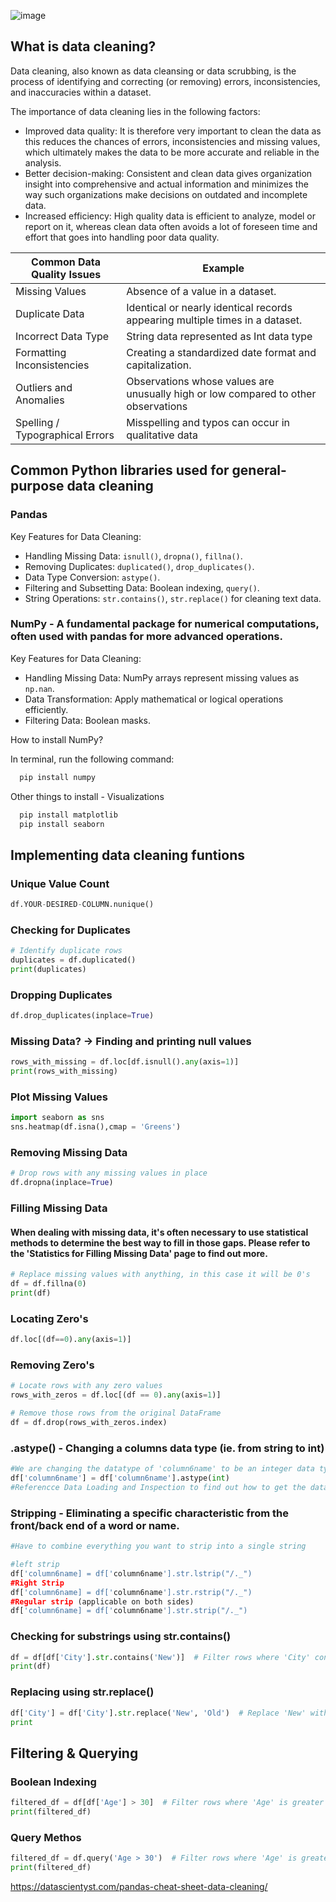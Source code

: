 ![image](https://github.com/user-attachments/assets/ac7eb556-9d83-4b2e-8c09-b9a0dfd6869e)

## What is data cleaning? 
Data cleaning, also known as data cleansing or data scrubbing, is the process of identifying and correcting (or removing) errors, inconsistencies, and inaccuracies within a dataset.

The importance of data cleaning lies in the following factors:

- Improved data quality: It is therefore very important to clean the data as this reduces the chances of errors, inconsistencies and missing values, which ultimately makes the data to be more accurate and reliable in the analysis.
- Better decision-making: Consistent and clean data gives organization insight into comprehensive and actual information and minimizes the way such organizations make decisions on outdated and incomplete data.
- Increased efficiency: High quality data is efficient to analyze, model or report on it, whereas clean data often avoids a lot of foreseen time and effort that goes into handling poor data quality.


| Common Data Quality Issues | Example                |
|----------------------------| -------------------------- |
| Missing Values             | Absence of a value in a dataset. |
| Duplicate Data | Identical or nearly identical records appearing multiple times in a dataset. |
| Incorrect Data Type | String data represented as Int data type | 
| Formatting Inconsistencies | Creating a standardized date format and capitalization.|
|Outliers and Anomalies | Observations whose values are unusually high or low compared to other observations|
| Spelling / Typographical Errors | Misspelling and typos can occur in qualitative data |


## Common Python libraries used for general-purpose data cleaning

### Pandas

  Key Features for Data Cleaning:
- Handling Missing Data: `isnull()`, `dropna()`, `fillna()`.
- Removing Duplicates: `duplicated()`, `drop_duplicates()`.
- Data Type Conversion: `astype()`.
- Filtering and Subsetting Data: Boolean indexing, `query()`.
- String Operations: `str.contains()`, `str.replace()` for cleaning text data.

### NumPy - A fundamental package for numerical computations, often used with pandas for more advanced operations.

  Key Features for Data Cleaning:
- Handling Missing Data: NumPy arrays represent missing values as `np.nan`.
- Data Transformation: Apply mathematical or logical operations efficiently.
- Filtering Data: Boolean masks.

 How to install NumPy? 

In terminal, run the following command:
```Powershell
  pip install numpy
```

Other things to install - Visualizations
```Powershell
  pip install matplotlib
  pip install seaborn
```

## Implementing data cleaning funtions

### Unique Value Count

```Python
df.YOUR-DESIRED-COLUMN.nunique()
```

### Checking for Duplicates

```Python
# Identify duplicate rows
duplicates = df.duplicated()
print(duplicates)
```

### Dropping Duplicates 

```Python
df.drop_duplicates(inplace=True)
```

### Missing Data? -> Finding and printing null values 

```Python
rows_with_missing = df.loc[df.isnull().any(axis=1)]
print(rows_with_missing)
```

### Plot Missing Values

```Python
import seaborn as sns
sns.heatmap(df.isna(),cmap = 'Greens')
```

### Removing Missing Data

```Python
# Drop rows with any missing values in place
df.dropna(inplace=True)
```

### Filling Missing Data
#### When dealing with missing data, it's often necessary to use statistical methods to determine the best way to fill in those gaps. Please refer to the 'Statistics for Filling Missing Data' page to find out more. 
```Python
# Replace missing values with anything, in this case it will be 0's
df = df.fillna(0)
print(df)
```

### Locating Zero's 

```Python
df.loc[(df==0).any(axis=1)]
```

### Removing Zero's

```Python
# Locate rows with any zero values
rows_with_zeros = df.loc[(df == 0).any(axis=1)]

# Remove those rows from the original DataFrame
df = df.drop(rows_with_zeros.index)
```

### .astype() - Changing a columns data type (ie. from string to int)

```Python
#We are changing the datatype of 'column6name' to be an integer data type. 
df['column6name'] = df['column6name'].astype(int)
#Referencce Data Loading and Inspection to find out how to get the data types of your dataset. 
```

### Stripping - Eliminating a specific characteristic from the front/back end of a word or name. 

```python
#Have to combine everything you want to strip into a single string

#left strip
df['column6name] = df['column6name'].str.lstrip("/._")
#Right Strip
df['column6name] = df['column6name'].str.rstrip("/._")
#Regular strip (applicable on both sides)
df['column6name] = df['column6name'].str.strip("/._")
```

### Checking for substrings using str.contains()

```Python
df = df[df['City'].str.contains('New')]  # Filter rows where 'City' contains 'New'
print(df)
```

### Replacing using str.replace()

```Python
df['City'] = df['City'].str.replace('New', 'Old')  # Replace 'New' with 'Old' in 'City' column
print
```

## Filtering & Querying

### Boolean Indexing

```Python
filtered_df = df[df['Age'] > 30]  # Filter rows where 'Age' is greater than 30
print(filtered_df)
```

### Query Methos

```Python
filtered_df = df.query('Age > 30')  # Filter rows where 'Age' is greater than 30
print(filtered_df)
```





https://datascientyst.com/pandas-cheat-sheet-data-cleaning/
